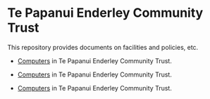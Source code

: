 # Te Papanui Enderley Community Trust

This repository provides documents on facilities and policies, etc.

* [Computers](https://github.com/papanui/papanui/blob/main/computers/README.md) in Te Papanui Enderley Community Trust.

* [Computers](/papanui/blob/main/computers/README.md) in Te Papanui Enderley Community Trust.

* [Computers](computers/README.md) in Te Papanui Enderley Community Trust.
